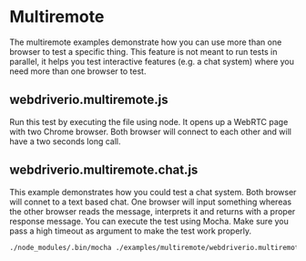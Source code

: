 # Multiremote

The multiremote examples demonstrate how you can use more than one browser to test a specific thing. This feature is not meant to run tests in parallel, it helps you test interactive features (e.g. a chat system) where you need more than one browser to test.

## webdriverio.multiremote.js

Run this test by executing the file using node. It opens up a WebRTC page with two Chrome browser. Both browser will connect to each other and will have a two seconds long call.

## webdriverio.multiremote.chat.js

This example demonstrates how you could test a chat system. Both browser will connet to a text based chat. One browser will input something whereas the other browser reads the message, interprets it and returns with a proper response message. You can execute the test using Mocha. Make sure you pass a high timeout as argument to make the test work properly.

```sh
./node_modules/.bin/mocha ./examples/multiremote/webdriverio.multiremote.chat.js --timeout 9999999
```
